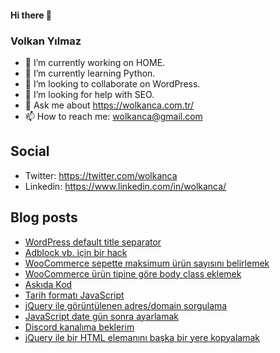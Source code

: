 #### Hi there 👋

### Volkan Yılmaz

- 🔭 I’m currently working on HOME.
- 🌱 I’m currently learning Python.
- 👯 I’m looking to collaborate on WordPress.
- 🤔 I’m looking for help with SEO.
- 💬 Ask me about https://wolkanca.com.tr/
- 📫 How to reach me: wolkanca@gmail.com

## Social
- Twitter: https://twitter.com/wolkanca
- Linkedin: https://www.linkedin.com/in/wolkanca/



## Blog posts
<!-- BLOG-POST-LIST:START -->
- [WordPress default title separator](https://wolkanca.com.tr/wordpress-default-title-separator/)
- [Adblock vb. için  bir hack](https://wolkanca.com.tr/adblock-vb-icin-bir-hack/)
- [WooCommerce sepette maksimum ürün sayısını belirlemek](https://wolkanca.com.tr/woocommerce-sepette-maksimum-urun-sayisini-belirlemek/)
- [WooCommerce ürün tipine göre body class eklemek](https://wolkanca.com.tr/woocommerce-urun-tipine-gore-body-class-eklemek/)
- [Askıda Kod](https://wolkanca.com.tr/askida-kod/)
- [Tarih formatı JavaScript](https://wolkanca.com.tr/tarih-formati-javascript/)
- [jQuery ile görüntülenen adres/domain sorgulama](https://wolkanca.com.tr/jquery-ile-goruntulenen-adres-domain-sorgulama/)
- [JavaScript date gün sonra ayarlamak](https://wolkanca.com.tr/javascript-date-gun-sonra-ayarlamak/)
- [Discord kanalıma beklerim](https://wolkanca.com.tr/discord-kanalima-beklerim/)
- [jQuery ile bir HTML elemanını başka bir yere kopyalamak](https://wolkanca.com.tr/jquery-ile-bir-html-elemanini-baska-bir-yere-kopyalamak/)
<!-- BLOG-POST-LIST:END -->
